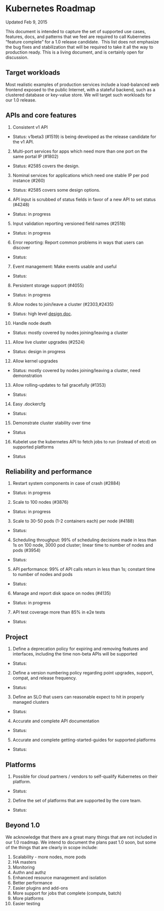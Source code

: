 # Kubernetes Roadmap

Updated Feb 9, 2015

This document is intended to capture the set of supported use cases, features,
docs, and patterns that we feel are required to call Kubernetes “feature
complete” for a 1.0 release candidate.  This list does not emphasize the bug
fixes and stabilization that will be required to take it all the way to
production ready.  This is a living document, and is certainly open for
discussion.

## Target workloads

Most realistic examples of production services include a load-balanced web
frontend exposed to the public Internet, with a stateful backend, such as a
clustered database or key-value store. We will target such workloads for our
1.0 release.

## APIs and core features
1. Consistent v1 API
  - Status: v1beta3 (#1519) is being developed as the release candidate for the v1 API.
2. Multi-port services for apps which need more than one port on the same portal IP (#1802)
  - Status: #2585 covers the design.
3. Nominal services for applications which need one stable IP per pod instance (#260)
  - Status: #2585 covers some design options.
4. API input is scrubbed of status fields in favor of a new API to set status (#4248)
  - Status: in progress
5. Input validation reporting versioned field names (#2518)
  - Status: in progress
6. Error reporting: Report common problems in ways that users can discover
  - Status:
7. Event management: Make events usable and useful
  - Status:
8. Persistent storage support (#4055)
  - Status: in progress
9. Allow nodes to join/leave a cluster (#2303,#2435)
  - Status: high level [design doc](https://github.com/GoogleCloudPlatform/kubernetes/blob/master/docs/design/clustering.md).
10. Handle node death
  - Status: mostly covered by nodes joining/leaving a cluster
11. Allow live cluster upgrades (#2524)
  - Status: design in progress
12. Allow kernel upgrades
  - Status: mostly covered by nodes joining/leaving a cluster, need demonstration
13. Allow rolling-updates to fail gracefully (#1353)
  - Status:
14. Easy .dockercfg
  - Status:
15. Demonstrate cluster stability over time
  - Status
16. Kubelet use the kubernetes API to fetch jobs to run (instead of etcd) on supported platforms
  - Status

## Reliability and performance

1. Restart system components in case of crash (#2884)
  - Status: in progress
2. Scale to 100 nodes (#3876)
  - Status: in progress
3. Scale to 30-50 pods (1-2 containers each) per node (#4188)
  - Status:
4. Scheduling throughput: 99% of scheduling decisions made in less than 1s on 100 node, 3000 pod cluster; linear time to number of nodes and pods (#3954)
  - Status:
5. API performance: 99% of API calls return in less than 1s; constant time to number of nodes and pods
  - Status:
6. Manage and report disk space on nodes (#4135)
  - Status: in progress
7. API test coverage more than 85% in e2e tests
  - Status:

## Project
1. Define a deprecation policy for expiring and removing features and interfaces, including the time non-beta APIs will be supported
  - Status:
2. Define a version numbering policy regarding point upgrades, support, compat, and release frequency.
  - Status:
3. Define an SLO that users can reasonable expect to hit in properly managed clusters
  - Status:
4. Accurate and complete API documentation
  - Status:
5. Accurate and complete getting-started-guides for supported platforms
  - Status:

## Platforms
1. Possible for cloud partners / vendors to self-qualify Kubernetes on their platform.
  - Status:
2. Define the set of platforms that are supported by the core team.
  - Status:

## Beyond 1.0

We acknowledge that there are a great many things that are not included in our 1.0 roadmap.  We intend to document the plans past 1.0 soon, but some of the things that are clearly in scope include:

1. Scalability - more nodes, more pods
2. HA masters
3. Monitoring
4. Authn and authz
5. Enhanced resource management and isolation
6. Better performance
7. Easier plugins and add-ons
8. More support for jobs that complete (compute, batch)
9. More platforms
10. Easier testing
